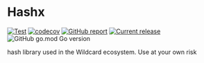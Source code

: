 # Hashx

[![Test](https://github.com/w6d-io/hashx/workflows/Test/badge.svg)](https://github.com/w6d-io/hashx/releases/latest)
[![codecov](https://codecov.io/gh/w6d-io/hashx/branch/main/graph/badge.svg)](https://codecov.io/gh/w6d-io/hashx)
[![GitHub report](https://goreportcard.com/badge/github.com/w6d-io/hashx)](https://goreportcard.com/report/github.com/w6d-io/hashx)
[![Current release](https://img.shields.io/github/release/w6d-io/hashx.svg)](https://github.com/w6d-io/hashx/releases/latest)
![GitHub go.mod Go version](https://img.shields.io/github/go-mod/go-version/w6d-io/hashx)

hash library used in the Wildcard ecosystem. Use at your own risk
